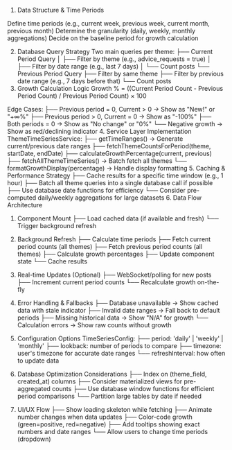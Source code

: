 1. Data Structure & Time Periods

Define time periods (e.g., current week, previous week, current month, previous month)
Determine the granularity (daily, weekly, monthly aggregations)
Decide on the baseline period for growth calculation

2. Database Query Strategy
   Two main queries per theme:
   ├── Current Period Query
   │ ├── Filter by theme (e.g., advice_requests = true)
   │ ├── Filter by date range (e.g., last 7 days)
   │ └── Count posts
   └── Previous Period Query
   ├── Filter by same theme
   ├── Filter by previous date range (e.g., 7 days before that)
   └── Count posts
3. Growth Calculation Logic
   Growth % = ((Current Period Count - Previous Period Count) / Previous Period Count) × 100

Edge Cases:
├── Previous period = 0, Current > 0 → Show as "New!" or "+∞%"
├── Previous period > 0, Current = 0 → Show as "-100%"
├── Both periods = 0 → Show as "No change" or "0%"
└── Negative growth → Show as red/declining indicator 4. Service Layer Implementation
ThemeTimeSeriesService:
├── getTimeRanges() → Generate current/previous date ranges
├── fetchThemeCountsForPeriod(theme, startDate, endDate)
├── calculateGrowthPercentage(current, previous)
├── fetchAllThemeTimeSeries() → Batch fetch all themes
└── formatGrowthDisplay(percentage) → Handle display formatting 5. Caching & Performance Strategy
├── Cache results for a specific time window (e.g., 1 hour)
├── Batch all theme queries into a single database call if possible
├── Use database date functions for efficiency
└── Consider pre-computed daily/weekly aggregations for large datasets 6. Data Flow Architecture

1. Component Mount
   ├── Load cached data (if available and fresh)
   └── Trigger background refresh

2. Background Refresh
   ├── Calculate time periods
   ├── Fetch current period counts (all themes)
   ├── Fetch previous period counts (all themes)
   ├── Calculate growth percentages
   ├── Update component state
   └── Cache results

3. Real-time Updates (Optional)
   ├── WebSocket/polling for new posts
   ├── Increment current period counts
   └── Recalculate growth on-the-fly
4. Error Handling & Fallbacks
   ├── Database unavailable → Show cached data with stale indicator
   ├── Invalid date ranges → Fall back to default periods
   ├── Missing historical data → Show "N/A" for growth
   └── Calculation errors → Show raw counts without growth
5. Configuration Options
   TimeSeriesConfig:
   ├── period: 'daily' | 'weekly' | 'monthly'
   ├── lookback: number of periods to compare
   ├── timezone: user's timezone for accurate date ranges
   └── refreshInterval: how often to update data
6. Database Optimization Considerations
   ├── Index on (theme_field, created_at) columns
   ├── Consider materialized views for pre-aggregated counts
   ├── Use database window functions for efficient period comparisons
   └── Partition large tables by date if needed
7. UI/UX Flow
   ├── Show loading skeleton while fetching
   ├── Animate number changes when data updates
   ├── Color-code growth (green=positive, red=negative)
   ├── Add tooltips showing exact numbers and date ranges
   └── Allow users to change time periods (dropdown)
